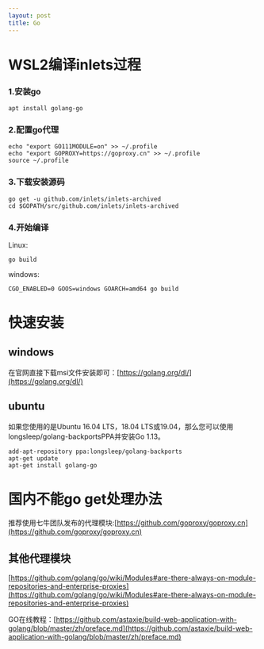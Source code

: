 ```yaml
---
layout: post
title: Go
---
```


# WSL2编译inlets过程

### 1.安装go

```
apt install golang-go
```

### 2.配置go代理

```
echo "export GO111MODULE=on" >> ~/.profile
echo "export GOPROXY=https://goproxy.cn" >> ~/.profile
source ~/.profile
```

### 3.下载安装源码

```
go get -u github.com/inlets/inlets-archived
cd $GOPATH/src/github.com/inlets/inlets-archived
```

### 4.开始编译

Linux:

```
go build
```

windows:

```
CGO_ENABLED=0 GOOS=windows GOARCH=amd64 go build
```

# 快速安装

## windows

在官网直接下载msi文件安装即可：[https://golang.org/dl/](https://golang.org/dl/)

## ubuntu

如果您使用的是Ubuntu 16.04 LTS，18.04 LTS或19.04，那么您可以使用longsleep/golang-backportsPPA并安装Go 1.13。

    add-apt-repository ppa:longsleep/golang-backports
    apt-get update
    apt-get install golang-go

# 国内不能go get处理办法

推荐使用七牛团队发布的代理模块:[https://github.com/goproxy/goproxy.cn](https://github.com/goproxy/goproxy.cn)


## 其他代理模块 

[https://github.com/golang/go/wiki/Modules#are-there-always-on-module-repositories-and-enterprise-proxies](https://github.com/golang/go/wiki/Modules#are-there-always-on-module-repositories-and-enterprise-proxies)





GO在线教程：[https://github.com/astaxie/build-web-application-with-golang/blob/master/zh/preface.md](https://github.com/astaxie/build-web-application-with-golang/blob/master/zh/preface.md)
